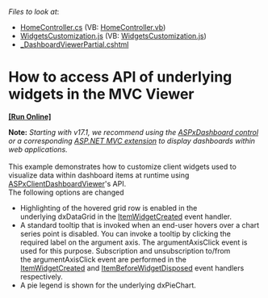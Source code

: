 <!-- default file list -->
*Files to look at*:

* [HomeController.cs](./CS/Dashboard_WidgetAccess_MVC/Controllers/HomeController.cs) (VB: [HomeController.vb](./VB/Dashboard_WidgetAccess_MVC/Controllers/HomeController.vb))
* [WidgetsCustomization.js](./CS/Dashboard_WidgetAccess_MVC/Scripts/WidgetsCustomization.js) (VB: [WidgetsCustomization.js](./VB/Dashboard_WidgetAccess_MVC/Scripts/WidgetsCustomization.js))
* [_DashboardViewerPartial.cshtml](./CS/Dashboard_WidgetAccess_MVC/Views/Home/_DashboardViewerPartial.cshtml)
<!-- default file list end -->
# How to access API of underlying widgets in the MVC Viewer
<!-- run online -->
**[[Run Online]](https://codecentral.devexpress.com/t197593)**
<!-- run online end -->


<strong>Note:</strong> <em>Starting with v17.1, we recommend using the <a href="https://documentation.devexpress.com/Dashboard/CustomDocument16976.aspx">ASPxDashboard control</a> or a corresponding <a href="https://documentation.devexpress.com/Dashboard/CustomDocument16977.aspx">ASP.NET MVC extension</a> to display dashboards within web applications.</em><br><br>This example demonstrates how to customize client widgets used to visualize data within dashboard items at runtime using <a href="http://documentation.devexpress.com/#Dashboard/clsDevExpressDashboardWebScriptsASPxClientDashboardViewertopic">ASPxClientDashboardViewer</a>'s API.<br>The following options are changed

* Highlighting of the hovered grid row is enabled in the underlying dxDataGrid in the <a href="http://documentation.devexpress.com/#Dashboard/DevExpressDashboardWebScriptsASPxClientDashboardViewer_ItemWidgetCreatedtopic">ItemWidgetCreated</a> event handler.
* A standard tooltip that is invoked when an end-user hovers over a chart series point is disabled. You can invoke a tooltip by clicking the required label on the argument axis. The argumentAxisClick event is used for this purpose. Subscription and unsubscription to/from the argumentAxisClick event are performed in the <a href="http://documentation.devexpress.com/#Dashboard/DevExpressDashboardWebScriptsASPxClientDashboardViewer_ItemWidgetCreatedtopic">ItemWidgetCreated</a> and <a href="http://documentation.devexpress.com/#Dashboard/DevExpressDashboardWebScriptsASPxClientDashboardViewer_ItemBeforeWidgetDisposedtopic">ItemBeforeWidgetDisposed</a> event handlers respectively.
* A pie legend is shown for the underlying dxPieChart.

<br/>


